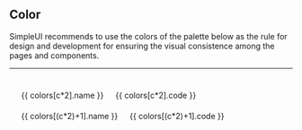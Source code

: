 ## Color

SimpleUI recommends to use the colors of the palette below as the rule for design and development for ensuring the visual consistence among the pages and components.

<hr/>
<div class="container">
  <div class="row" v-for="c in total">
    <div class="six columns">
      <div class="color-circle" :style="`background-color: ${colors[c*2].code}`"></div>
      <div class="color-name">{{ colors[c*2].name }}</div>
      <div>{{ colors[c*2].code }}</div>
    </div>
    <div class="six columns">
      <div class="color-circle" :style="`background-color: ${colors[(c*2)+1].code}`"></div>
      <div class="color-name">{{ colors[(c*2)+1].name }}</div>
      <div>{{ colors[(c*2)+1].code }}</div>
    </div>
  </div>
</div>


<script>
export default {
  name: 'colormd',
  data () {
    return {
      total: 19,
      colors: [{
        'name': '$color-solid-white',
        'code': '#ffffff'
      }, {
        'name': '$color-seashell-white',
        'code': '#f1f1f1'
      }, {
        'name': '$color-regal-blue',
        'code': '#013779'
      }, {
        'name': '$color-kite-blue',
        'code': '#0059c1'
      }, {
        'name': '$chart-blue',
        'code': '#387ed1'
      }, {
        'name': '$color-lochmara-blue',
        'code': '#0089D0'
      }, {
        'name': '$color-havelock-blue',
        'code': '#387ed1'
      }, {
        'name': '$color-dodger-aqua',
        'code': '#00B0FF'
      },{
        'name': '$color-jewel-green',
        'code': '#167F39'
      }, {
        'name': '$color-fruit-salad-green',
        'code': '#4caf50'
      }, {
        'name': '$color-profit-green',
        'code': '#10b983'
      }, {
        'name': '$chart-green',
        'code': '#4bc0c0'
      }, {
        'name': '$color-solid-grey',
        'code': '#444444'
      }, {
        'name': '$color-tundora-grey',
        'code': '#4a4a4a'
      }, {
        'name': '$color-dove-grey',
        'code': '#666666'
      }, {
        'name': '$color-dusty-grey',
        'code': '#9b9b9b'
      }, {
        'name': '$color-silver-grey',
        'code': '#cccccc'
      }, {
        'name': '$chart-grey',
        'code': '#c9cbcf'
      }, {
        'name': '$color-alto-grey',
        'code': '#DDDDDD'
      }, {
        'name': '$color-border-grey',
        'code': '#e1e1e1'
      }, {
        'name': '$color-mercury-grey',
        'code': '#e3e3e3'
      },  {
        'name': '$color-gallery-grey',
        'code': '#eeeeee'
      }, {
        'name': '$color-wild-sand-grey',
        'code': '#f4f4f4'
      }, {
        'name': '$color-athens-grey',
        'code': '#fafafb'
      }, {
        'name': '$color-lemon-yellow',
        'code': '#fffacd'
      }, {
        'name': '$color-candlelight-yellow',
        'code': '#fed51c'
      }, {
        'name': '$chart-yellow',
        'code': '#ffcd56'
      }, {
        'name': '$color-light-orange',
        'code': '#f8ab00'
      }, {
        'name': '$chart-orange',
        'code': '#ff9f40'
      }, {
        'name': '$color-solid-amber',
        'code': '#FF8F00'
      }, {
        'name': '$color-solid-orange',
        'code': '#ff5722'
      }, {
        'name': '$color-pomegranate-red',
        'code': '#f6461a'
      }, {
        'name': '$color-profit-red',
        'code': '#f35631'
      }, {
        'name': '$color-wellread-red',
        'code': '#B73737'
      }, {
        'name': '$chart-red',
        'code': 'rgb(255, 99, 132)'
      }, {
        'name': '$color-french-rose',
        'code': '#EC407A'
      }, {
        'name': '$chart-purple',
        'code': 'rgb(153, 102, 255)'
      }, {
        'name': '$color-solid-indigo',
        'code': '#673AB7'
      }, {
        'name': '$color-solid-teal',
        'code': '#009688'
      }, {
        'name': '$color-solid-black',
        'code': '#000000'
      }]
    }
  }
}
</script>

<style src="../.vuepress/styles/grid.css" scoped></style>
<style scoped>
.container {
  height: 1340px;
  padding-top: 25px !important;
}
.container .row .six.columns {
  padding-bottom: 20px;
}
</style>
